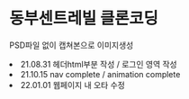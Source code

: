 <h1> 동부센트레빌 클론코딩 </h1>
<p> PSD파일 없이 캡쳐본으로 이미지생성 </p>



<li> 21.08.31 헤더html부분 작성 / 로그인 영역 작성 </br>
<li> 21.10.15 nav complete / animation complete </br>
<li> 22.01.01 웹페이지 내 오타 수정 </br>
